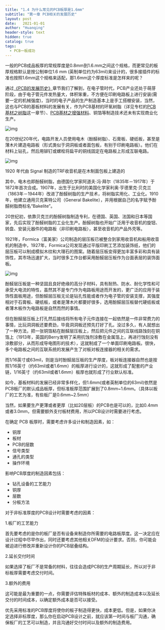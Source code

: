 ```yaml
---
title: "1.4 为什么常见的PCB板厚是1.6mm"
subtitle: "第一章 PCB相关的发展历史"
layout: post
date:   2021-01-01
author: "Huanqing"
header-style: text
hidden: true
catalog: true
tags:
  - PCB一板成功
---
```


一般的PCB成品板厚的常规厚度是0.8mm到1.6.mm之间这个规格，而更常见的板厚规格默认是按公制单位1.6 mm (英制单位约为63mil)来设计的，很多接插件的标准也按照1.6mm这个规格来适配，那1.6mm这个厚度标准是怎样来的呢？

通过[《PCB的发展历史》](https://hawkingwu.github.io/2021/01/01/pcb-design-fazhanshi/)章节我们了解到，在电子管时代，PCB产业还处于萌芽阶段，由于电子管元件发热量大，体积笨重，不方便在印刷电路板上进行安装(需要一定的机械强度)，当时的电子产品的生产制造基本上是手工搭棚安装，当然，这也与PCB的基板材料的发展有关，作为PCB基材的环氧树脂（详见专栏的[PCB基材之树脂](https://www.mr-wu.cn/courses/right-the-first-time-for-high-speed-pcb-design/lesson/pcb基材之树脂/)这一章节）、[PCB基材之增强材料](https://www.mr-wu.cn/courses/right-the-first-time-for-high-speed-pcb-design/lesson/pcb基材之增强材料/)、铜箔等制造技术还未有实现商业化生产。

![img](https://cdnimg.mr-wu.cn/wp-content/uploads/2021/10/IBM-Vacuum-Tube-Computer.jpeg)

在20世纪20年代，电路开发人员使用电木（酚醛树脂）、石膏板、硬纸板，甚至是薄木片建造电路板（形式类似于洞洞板或者面包板，有别于印刷电路板）。他们在材料上钻孔，然后用铆钉或螺栓将扁平的铜线固定在电路板上形成互联电路。

![img](https://cdnimg.mr-wu.cn/wp-content/uploads/2021/10/1920-%E5%B9%B4%E4%BB%A3%E7%94%B1-Signal-%E5%88%B6%E9%80%A0%E7%9A%84TRF%E6%94%B6%E9%9F%B3%E6%9C%BA%E6%98%AF%E5%9C%A8%E6%9C%A8%E5%88%B6%E9%9D%A2%E5%8C%85%E6%9D%BF%E4%B8%8A%E5%BB%BA%E9%80%A0%E7%9A%84.jpeg)

1920 年代由 Signal 制造的TRF收音机是在木制面包板上建造的

其中，电木也即酚醛树脂，由德国化学家阿道夫·冯·拜尔（1835年－1917年）于1872年首次合成。1907年，出生于比利时的美国化学家利奥·亨德里克·贝克兰（1863年－1944年）改进了酚醛树脂的生产技术，将树脂实用化、工业化。1910年，他建立通用贝克莱特公司（General Bakelite），并用根据自己的名字赋予酚醛树脂商标名“Bakelite”。

20世纪初，依靠贝克兰的酚醛树脂制造专利，在德国、英国、法国和日本等国家，先后实现了酚醛树脂的工业化生产。酚醛树脂也开始广泛用于收音机的旋钮、转盘、安装元器件的电路板（非印刷电路板），甚至收音机的产品外壳等。

1921年，Formica（富美家）公司制造的层压板已被整合到家用收音机和船用收音机的制造中，1927年，Formica公司发现通过平版印刷工艺添加装饰纸，他们的层压板可以制成模拟木纹和大理石的图案。随着层压板变得更加丰富多彩和具有装饰性，其市场迅速扩大，当时很多工作台都采用酚醛层压板作为台面表层的装饰面板。

![img](https://cdnimg.mr-wu.cn/wp-content/uploads/2021/10/1931-formica-group-invent-cigarette-proof-laminate-920x600-1.jpeg)

酚醛层压板是一种坚固且良好绝缘的高分子材料，具有耐热、防水、耐化学性和可承受大电流的特性，虽然其不是专门作为电路板用途而开发的，更广泛的应用于装饰性面板用途，但酚醛层压板无论是钻孔性能或者作为电子管的安装支撑，其强度相对于石膏板、硬纸板，或者是薄木片都要好很多，选用酚醛层压板替代硬纸板或者薄木板作为电路板是自然而然的事情。

但在酚醛层压板上打孔然后接线将所有电子元件连接在一起依然是一件非常费力的事情，比玩洞洞板还要费劲，毕竟洞洞板还预先打好了孔。没过多久，有人就想出了一种方法，把一张铜箔粘在酚醛层压板上，然后把元件之间的互联线路蚀刻在铜箔上（1913年，英国的Berry发明了采用抗蚀剂涂敷在金属箔上，再进行蚀刻没有涂敷部分，从而形成导电图形的技术），这就制成了一个单面印刷电路板。很快，多个电路板之间的互联系统的发展产生了对板对板连接器的相关的需求。

而1/16英寸或63mil，则是当时酚醛层压板的生产厚度，板对板连接器自然也是按照1/16英寸（约63mil或者1.6mm）的板厚进行设计的，这就形成了配套的产业链，1/16英寸（约63mil或者1.6mm）板厚也就形成了行业默认标准。

如今，基板材料的发展已经非常多样化，但1.6mm(或者英制单位的63mil)依然是PCB板厂的默认成品板厚，但标准板厚范围扩展到了0.8mm~1.6mm。（具体以板厂的工艺为准，有些板厂是0.6mm~2.5mm）

当然，如果要生产更薄或者更厚（比如20层板）的PCB也是可以的，比如0.4mm或者3.0mm，但需要额外支付板材费用，所以PCB设计时需要进行考虑。

在确定 PCB 板厚时，需要考虑许多设计和制造因素，如：

- 铜厚
- 板材
- PCB的层数
- 信号类型
- 通孔的类型
- 操作环境

影响PCB厚度的制造因素包括：

- 钻孔设备的工艺能力
- 铜厚
- 层数
- 分板方法

对于非标准厚度的PCB设计时需要考虑的因素：

1.板厂的工艺能力

首先要考虑的是你的板厂是否有设备来制造你所需要的电路板厚度。这一决定应在设计过程中尽早作出，同时还要考虑其他相关DFM的设计要求。否则，你可能会被迫进行修改并重新设计你的PCB层叠结构。

2.延长交付时间

如果选择了板厂不是常备的材料，往往会造成PCB的生产周期延长，所以对于非标板厚需要考虑交付时间。

3.额外的费用

这可能是最为重要的一点，你需要评估特殊板材的成本、额外的制造成本以及延长交付的时间成本，以确定额外成本是否可以接受。

优先采用标准的PCB厚度将使你的板子制造得更快，成本更低。但是，如果你决定选择非标厚度，那么你在启动PCB设计之前，就应该第一时间与板厂沟通，确保板厂的工艺可以制造，并且沟通好交付时间以及额外的制造费用。

